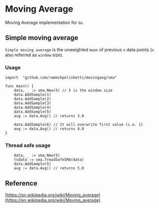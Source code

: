 # Moving Average

Moving Average implementation for `Go`.

## Simple moving average
`Simple moving average` is the unweighted `mean` of previous `n` data points (`n` also referred as `window` size).

### Usage

```
import 	"github.com/rameshpolishetti/movingavg/sma"

func main() {
	data, _ := sma.New(5) // 5 is the window size
	data.AddSample(1)
	data.AddSample(2)
	data.AddSample(3)
	data.AddSample(4)
	data.AddSample(5)
	avg := data.Avg() // returns 3.0

    data.AddSample(6) // It will overwrite first value (i.e. 1)
	avg := data.Avg() // returns 4.0
}
```

### Thread safe usage

```
    data, _ := sma.New(5)
    tsdata := sma.TreadSafeSMA(data)
    data.AddSample(5)
    avg := data.Avg() // returns 5.0
```

## Reference

[https://en.wikipedia.org/wiki/Moving_average](https://en.wikipedia.org/wiki/Moving_average)